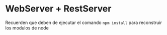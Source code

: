 # WebServer + RestServer

Recuerden que deben de ejecutar el comando ```npm install``` para reconstruir los modulos de node